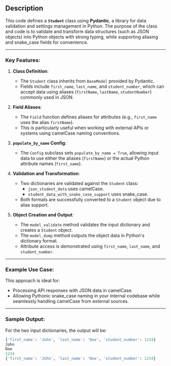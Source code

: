 ## Description

This code defines a **`Student`** class using **Pydantic**, a library for data validation and settings management in Python. The purpose of the class and code is to validate and transform data structures (such as JSON objects) into Python objects with strong typing, while supporting aliasing and snake_case fields for convenience.

---

### Key Features:

1. **Class Definition**:
   - The `Student` class inherits from `BaseModel` provided by Pydantic.
   - Fields include `first_name`, `last_name`, and `student_number`, which can accept data using aliases (`firstName`, `lastName`, `studentNumber`) commonly used in JSON.

2. **Field Aliases**:
   - The `Field` function defines aliases for attributes (e.g., `first_name` uses the alias `firstName`).
   - This is particularly useful when working with external APIs or systems using camelCase naming conventions.

3. **`populate_by_name` Config**:
   - The `Config` subclass sets `populate_by_name = True`, allowing input data to use either the aliases (`firstName`) or the actual Python attribute names (`first_name`).

4. **Validation and Transformation**:
   - Two dictionaries are validated against the `Student` class:
     - `json_student_data` uses camelCase.
     - `student_data_with_snake_case_support` uses snake_case.
   - Both formats are successfully converted to a `Student` object due to alias support.

5. **Object Creation and Output**:
   - The `model_validate` method validates the input dictionary and creates a `Student` object.
   - The `model_dump` method outputs the object data in Python's dictionary format.
   - Attribute access is demonstrated using `first_name`, `last_name`, and `student_number`.

---

### Example Use Case:

This approach is ideal for:
- Processing API responses with JSON data in camelCase.
- Allowing Pythonic snake_case naming in your internal codebase while seamlessly handling camelCase from external sources.

---

### Sample Output:

For the two input dictionaries, the output will be:

```python
{'first_name': 'John', 'last_name': 'Doe', 'student_number': 1234}
John
Doe
1234
{'first_name': 'John', 'last_name': 'Doe', 'student_number': 1234}
